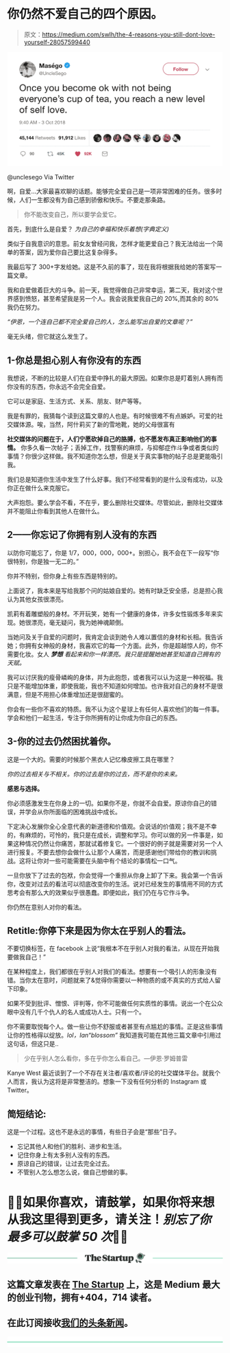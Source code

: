 # 你仍然不爱自己的四个原因。

> 原文：<https://medium.com/swlh/the-4-reasons-you-still-dont-love-yourself-28057599440>

![](img/09ddace3d21297e1283010bc219eb829.png)

@unclesego Via Twitter

啊，自爱…大家最喜欢聊的话题。能够完全爱自己是一项非常困难的任务。很多时候，人们一生都没有为自己感到骄傲和快乐。不要走那条路。

> 你不能改变自己，所以要学会爱它。

首先，到底什么是自爱？
*为自己的幸福和快乐着想(字典定义)*

类似于自我意识的意思。前女友曾经问我，怎样才能更爱自己？我无法给出一个简单的答案，因为爱你自己要比这复杂得多。

我最后写了 300+字发给她。这是不久前的事了，现在我将根据我给她的答案写一篇文章。

我和自爱做着巨大的斗争。前一天，我觉得做自己非常幸运，第二天，我对这个世界感到愤怒，甚至希望我是另一个人。我会说我爱我自己的 20%,而其余的 80%我仍在努力。

*“伊恩，一个连自己都不完全爱自己的人，怎么能写出自爱的文章呢？”*

毫无头绪，但它就这么发生了。

## 1-你总是担心别人有你没有的东西

我想说，不断的比较是人们在自爱中挣扎的最大原因。如果你总是盯着别人拥有而你没有的东西，你永远不会完全自爱。

它可以是家庭、生活方式、关系、朋友、财产等等。

我是有罪的，我猜每个读到这篇文章的人也是。有时候很难不有点嫉妒。可爱的社交媒体源。唉，当然，阿什莉买了新的雪地靴，她的父母很富有

**社交媒体的问题在于，人们宁愿砍掉自己的胳膊，也不愿发布真正影响他们的事情。**
你多久看一次帖子；丢掉工作，找警察的麻烦，与抑郁症作斗争或者类似的事情？你很少这样做。我不知道你怎么想，但是关于真实事物的帖子总是更能吸引我。

我们总是知道你生活中发生了什么好事。我们不经常看到的是什么没有成功，以及你正在做什么来克服它。

大声抱怨。要么学会不看，不在乎，要么删除社交媒体。尽管如此，删除社交媒体并不能阻止你看到其他人在做什么。

## 2——你忘记了你拥有别人没有的东西

以防你可能忘了，你是 1/7，000，000，000+。别担心，我不会在下一段写“你很特别，你是独一无二的。”

你并不特别，但你身上有些东西是特别的。

上面说了，我本来是写给我那个问的姑娘自爱的。她有时缺乏安全感，总是担心我认为其他女孩很漂亮。

凯莉有着雕塑般的身材。不开玩笑，她有一个健康的身体，许多女性锻炼多年来实现。她很漂亮，毫无疑问，我为她神魂颠倒。

当她问及关于自爱的问题时，我肯定会谈到她令人难以置信的身材和长相。我告诉她；你拥有女神般的身材，我喜欢它的每一个方面。此外，你是超越惊人的，你不需要化妆。女人 ***梦想*** *看起来和你一样漂亮。我只是提醒她她甚至知道自己拥有的天赋。*

我可以讨厌我的瘦骨嶙峋的身体，并为此抱怨，或者我可以认为这是一种祝福。我只是不能增加体重，即使我能，我也不知道如何增加。也许我对自己的身材不是很满意，但是不用担心体重增加还是很甜蜜的。

你会有一些你不喜欢的特质。我不认为这个星球上有任何人喜欢他们的每一件事。学会和他们一起生活，专注于你所拥有的让你成为你自己的东西。

## 3-你的过去仍然困扰着你。

这是一个大的。需要的时候那个黑衣人记忆橡皮擦工具在哪里？

*你的过去相关与不相关。你的过去是你的过去，而不是你的未来。*

**感恩与选择。**

你必须感激发生在你身上的一切。如果你不是，你就不会自爱。原谅你自己的错误，并学会从你所面临的困难挑战中成长。

下定决心发展你全心全意代表的新道德和价值观。会说话的价值观；我不是不幸的，有麻烦的，可怜的，我只是在成长，调整和学习。你可以做的另一件事是，如果这种情况仍然让你痛苦，那就试着修复它。一个很好的例子就是需要对另一个人进行报复。不要去想你会做什么让那个人痛苦，而是感谢他们带给你的教训和挑战。这将让你对一些可能需要在头脑中有个结论的事情松一口气。

一旦你放下了过去的包袱，你会觉得一个重担从你身上卸了下来。我会第一个告诉你，改变对过去的看法可以彻底改变你的生活。说对已经发生的事情用不同的方式思考会有那么大的效果似乎很愚蠢。即便如此，我们仍在与它作斗争。

你仍然在意别人对你的看法。

## Retitle:你停下来是因为你太在乎别人的看法。

不要切换标签，在 facebook 上说“我根本不在乎别人对我的看法，从现在开始我要做我自己！”

在某种程度上，我们都很在乎别人对我们的看法。想要有一个吸引人的形象没有错。当你太在意时，问题就来了&觉得你需要以一种物质的或不真实的方式给人留下印象。

如果不受到批评、憎恨、评判等，你不可能做任何实质性的事情。说出一个在公众眼中没有几千个仇人的名人或成功人士。只有一个。

你不需要取悦每个人。做一些让你不舒服或者甚至有点尴尬的事情。正是这些事情让你的性格得以绽放。*lol，Ian“blossom”*
我知道我可能在其他三篇文章中引用过这句话，但这只是..

> 少在乎别人怎么看你，多在乎你怎么看自己。—伊恩·罗姆普雷

Kanye West 最近谈到了一个不存在关注者/喜欢者/评论的社交媒体平台。就我个人而言，我认为这将是非常整洁的。想象一下没有任何分析的 Instagram 或 Twitter。

## 简短结论:

这是一个过程。这也不是永远的事情，有些日子会是“那些”日子。

*   忘记其他人和他们的胜利、进步和生活。
*   记住你身上有太多别人没有的东西。
*   原谅自己的错误，让过去完全过去。
*   不管别人怎么想怎么说，做自己想做的事。

# 👏🏼如果你喜欢，请鼓掌，如果你将来想从我这里得到更多，请关注！*别忘了你最多可以鼓掌 50 次*👏🏼

[![](img/308a8d84fb9b2fab43d66c117fcc4bb4.png)](https://medium.com/swlh)

## 这篇文章发表在 [The Startup](https://medium.com/swlh) 上，这是 Medium 最大的创业刊物，拥有+404，714 读者。

## 在此订阅接收[我们的头条新闻](http://growthsupply.com/the-startup-newsletter/)。

[![](img/b0164736ea17a63403e660de5dedf91a.png)](https://medium.com/swlh)